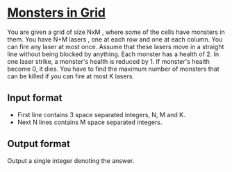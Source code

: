 # [Monsters in Grid][link]

You are given a grid of size NxM , where some of the cells have monsters in them. You have N+M lasers , one at each row and one at each column. You can fire any laser at most once. Assume that these lasers move in a straight line without being blocked by anything. Each monster has a health of 2. In one laser strike, a monster's health is reduced by 1. If monster's health become 0, it dies. You have to find the maximum number of monsters that can be killed if you can fire at most K lasers.

## Input format

- First line contains 3 space separated integers, N, M and K.
- Next N lines contains M space separated integers.

## Output format

Output a single integer denoting the answer.

[link]: https://www.hackerearth.com/practice/basic-programming/bit-manipulation/basics-of-bit-manipulation/practice-problems/algorithm/monsters-in-grid-1/
